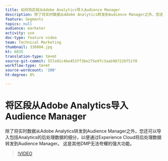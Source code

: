 ```yaml
---
title: 如何将区段从Adobe Analytics导入Audience Manager
description: 除了将实时数据从Adobe Analytics转发到Audience Manager之外，您还可以导入包括Analytics的后处理数据的细分，以便通过Experience Cloud将后处理数据转发到Audience Manager。 这是其他DMP无法夸耀的强大功能。
feature: Segments
topics: null
audience: marketer
activity: use
doc-type: feature video
team: Technical Marketing
thumbnail: 330804.jpg
kt: 6835
translation-type: tm+mt
source-git-commit: 557a91c4be453ff36e275e9fc3aab987226f51f0
workflow-type: tm+mt
source-wordcount: '100'
ht-degree: 0%

---
```



# 将区段从Adobe Analytics导入Audience Manager

除了将实时数据从Adobe Analytics转发到Audience Manager之外，您还可以导入包括Analytics的后处理数据的细分，以便通过Experience Cloud将后处理数据转发到Audience Manager。 这是其他DMP无法夸耀的强大功能。

>[!VIDEO](https://video.tv.adobe.com/v/330804/?quality=12&learn=on)
